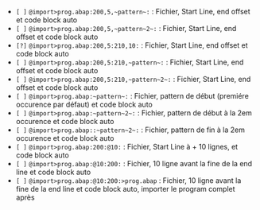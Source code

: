 * `[ ]` `@import>prog.abap:200,5,~pattern~:` : Fichier, Start Line, end offset et code block auto
* `[ ]` `@import>prog.abap:200,5,~pattern~2~:` : Fichier, Start Line, end offset et code block auto
* `[?]` `@import>prog.abap:200,5:210,10:` : Fichier, Start Line, end offset et code block auto
* `[ ]` `@import>prog.abap:200,5:210,~pattern~:` : Fichier, Start Line, end offset et code block auto
* `[ ]` `@import>prog.abap:200,5:210,~pattern~2~:` : Fichier, Start Line, end offset et code block auto
* `[ ]` `@import>prog.abap:~pattern~:` : Fichier, pattern de début (premiére occurence par défaut) et code block auto
* `[ ]` `@import>prog.abap:~pattern~2~:` : Fichier, pattern de début à la 2em occurence et code block auto
* `[ ]` `@import>prog.abap::~pattern~2~:` : Fichier, pattern de fin à la 2em occurence et code block auto
* `[ ]` `@import>prog.abap:200:@10:` : Fichier, Start Line à + 10 lignes, et code block auto
* `[ ]` `@import>prog.abap:@10:200:` : Fichier, 10 ligne avant la fine de la end line et code block auto
* `[ ]` `@import>prog.abap:@10:200:>prog.abap` : Fichier, 10 ligne avant la fine de la end line et code block auto, importer le program complet après